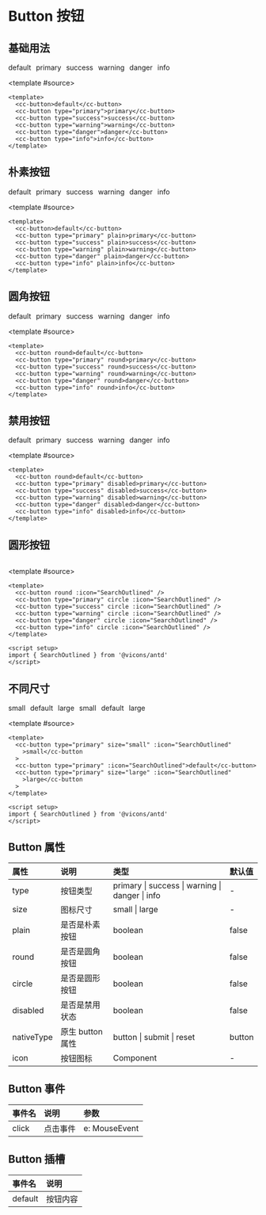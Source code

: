 # Button 按钮

## 基础用法

<script setup>
  import {defineAsyncComponent} from 'vue'
  import { SearchOutlined } from '@vicons/antd'

  const CcButton = defineAsyncComponent(() => import('cc-ui-plus/dist/button'))
  const CcIcon = defineAsyncComponent(() => import('cc-ui-plus/dist/icon'))
</script>

<demo>
  <div style="display: flex">
    <div style="margin-right: 10px">
      <cc-button>default</cc-button>
    </div>
    <div style="margin-right: 10px">
      <cc-button type="primary">primary</cc-button>
    </div>
    <div style="margin-right: 10px">
      <cc-button type="success">success</cc-button>
    </div>
    <div style="margin-right: 10px">
      <cc-button type="warning">warning</cc-button>
    </div>
    <div style="margin-right: 10px">
      <cc-button type="danger">danger</cc-button>
    </div>
    <div style="margin-right: 10px">
      <cc-button type="info">info</cc-button>
    </div>
  </div>
  
  <template #source>

```vue
<template>
  <cc-button>default</cc-button>
  <cc-button type="primary">primary</cc-button>
  <cc-button type="success">success</cc-button>
  <cc-button type="warning">warning</cc-button>
  <cc-button type="danger">danger</cc-button>
  <cc-button type="info">info</cc-button>
</template>
```

</template>
</demo>

## 朴素按钮

<demo>
  <div style="display: flex">
    <div style="margin-right: 10px">
      <cc-button plain>default</cc-button>
    </div>
    <div style="margin-right: 10px">
      <cc-button type="primary" plain>primary</cc-button>
    </div>
    <div style="margin-right: 10px">
      <cc-button type="success" plain>success</cc-button>
    </div>
    <div style="margin-right: 10px">
      <cc-button type="warning" plain>warning</cc-button>
    </div>
    <div style="margin-right: 10px">
      <cc-button type="danger" plain>danger</cc-button>
    </div>
    <div style="margin-right: 10px">
      <cc-button type="info" plain>info</cc-button>
    </div>
  </div>
  
  <template #source>

```vue
<template>
  <cc-button>default</cc-button>
  <cc-button type="primary" plain>primary</cc-button>
  <cc-button type="success" plain>success</cc-button>
  <cc-button type="warning" plain>warning</cc-button>
  <cc-button type="danger" plain>danger</cc-button>
  <cc-button type="info" plain>info</cc-button>
</template>
```

</template>
</demo>

## 圆角按钮

<demo>
  <div style="display: flex">
    <div style="margin-right: 10px">
      <cc-button round>default</cc-button>
    </div>
    <div style="margin-right: 10px">
      <cc-button type="primary" round>primary</cc-button>
    </div>
    <div style="margin-right: 10px">
      <cc-button type="success" round>success</cc-button>
    </div>
    <div style="margin-right: 10px">
      <cc-button type="warning" round>warning</cc-button>
    </div>
    <div style="margin-right: 10px">
      <cc-button type="danger" round>danger</cc-button>
    </div>
    <div style="margin-right: 10px">
      <cc-button type="info" round>info</cc-button>
    </div>
  </div>
  
  <template #source>

```vue
<template>
  <cc-button round>default</cc-button>
  <cc-button type="primary" round>primary</cc-button>
  <cc-button type="success" round>success</cc-button>
  <cc-button type="warning" round>warning</cc-button>
  <cc-button type="danger" round>danger</cc-button>
  <cc-button type="info" round>info</cc-button>
</template>
```

</template>
</demo>

## 禁用按钮

<demo>
  <div style="display: flex">
    <div style="margin-right: 10px">
      <cc-button disabled>default</cc-button>
    </div>
    <div style="margin-right: 10px">
      <cc-button type="primary" disabled>primary</cc-button>
    </div>
    <div style="margin-right: 10px">
      <cc-button type="success" disabled>success</cc-button>
    </div>
    <div style="margin-right: 10px">
      <cc-button type="warning" disabled>warning</cc-button>
    </div>
    <div style="margin-right: 10px">
      <cc-button type="danger" disabled>danger</cc-button>
    </div>
    <div style="margin-right: 10px">
      <cc-button type="info" disabled>info</cc-button>
    </div>
  </div>
  
  <template #source>

```vue
<template>
  <cc-button round>default</cc-button>
  <cc-button type="primary" disabled>primary</cc-button>
  <cc-button type="success" disabled>success</cc-button>
  <cc-button type="warning" disabled>warning</cc-button>
  <cc-button type="danger" disabled>danger</cc-button>
  <cc-button type="info" disabled>info</cc-button>
</template>
```

</template>
</demo>

## 圆形按钮

<demo>
  <div style="display: flex">
    <div style="margin-right: 10px">
      <cc-button circle :icon="SearchOutlined" />
    </div>
    <div style="margin-right: 10px">
      <cc-button type="primary" circle :icon="SearchOutlined" />
    </div>
    <div style="margin-right: 10px">
      <cc-button type="success" circle :icon="SearchOutlined" />
    </div>
    <div style="margin-right: 10px">
      <cc-button type="warning" circle :icon="SearchOutlined" />
    </div>
    <div style="margin-right: 10px">
      <cc-button type="danger" circle :icon="SearchOutlined" />
    </div>
    <div style="margin-right: 10px">
      <cc-button type="info" circle :icon="SearchOutlined" />
    </div>
  </div>
  
  <template #source>

```vue
<template>
  <cc-button round :icon="SearchOutlined" />
  <cc-button type="primary" circle :icon="SearchOutlined" />
  <cc-button type="success" circle :icon="SearchOutlined" />
  <cc-button type="warning" circle :icon="SearchOutlined" />
  <cc-button type="danger" circle :icon="SearchOutlined" />
  <cc-button type="info" circle :icon="SearchOutlined" />
</template>

<script setup>
import { SearchOutlined } from '@vicons/antd'
</script>
```

</template>
</demo>

## 不同尺寸

<demo>
  <div style="display: flex">
    <div style="margin-right: 10px">
      <cc-button type="primary" size="small">small</cc-button>
    </div>
    <div style="margin-right: 10px">
      <cc-button type="primary">default</cc-button>
    </div>
    <div style="margin-right: 10px">
      <cc-button type="primary" size="large">large</cc-button>
    </div>
    <div style="margin-right: 10px">
      <cc-button type="primary" size="small" :icon="SearchOutlined">small</cc-button>
    </div>
    <div style="margin-right: 10px">
      <cc-button type="primary" :icon="SearchOutlined">default</cc-button>
    </div>
    <div style="margin-right: 10px">
      <cc-button type="primary" size="large" :icon="SearchOutlined">large</cc-button>
    </div>
  </div>
  
  <template #source>

```vue
<template>
  <cc-button type="primary" size="small" :icon="SearchOutlined"
    >small</cc-button
  >
  <cc-button type="primary" :icon="SearchOutlined">default</cc-button>
  <cc-button type="primary" size="large" :icon="SearchOutlined"
    >large</cc-button
  >
</template>

<script setup>
import { SearchOutlined } from '@vicons/antd'
</script>
```

</template>
</demo>

## Button 属性

| 属性       | 说明             | 类型                                            | 默认值 |
| :--------- | :--------------- | :---------------------------------------------- | :----- |
| type       | 按钮类型         | primary \| success \| warning \| danger \| info | -      |
| size       | 图标尺寸         | small \| large                                  | -      |
| plain      | 是否是朴素按钮   | boolean                                         | false  |
| round      | 是否是圆角按钮   | boolean                                         | false  |
| circle     | 是否是圆形按钮   | boolean                                         | false  |
| disabled   | 是否是禁用状态   | boolean                                         | false  |
| nativeType | 原生 button 属性 | button \| submit \| reset                       | button |
| icon       | 按钮图标         | Component                                       | -      |

## Button 事件

| 事件名 | 说明     | 参数          |
| :----- | :------- | :------------ |
| click  | 点击事件 | e: MouseEvent |

## Button 插槽

| 事件名  | 说明     |
| :------ | :------- |
| default | 按钮内容 |
